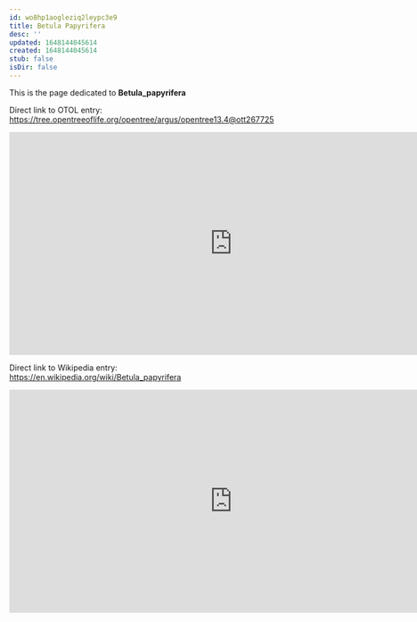 ```yaml
---
id: wo8hp1aogleziq2leypc3e9
title: Betula Papyrifera
desc: ''
updated: 1648144045614
created: 1648144045614
stub: false
isDir: false
---
```

This is the page dedicated to **Betula_papyrifera**


Direct link to OTOL entry: https://tree.opentreeoflife.org/opentree/argus/opentree13.4@ott267725



<html>
    <body>
    <iframe src="https://tree.opentreeoflife.org/opentree/argus/opentree13.4@ott267725"
    width="800" height="400" frameborder="0" allowfullscreen> </iframe>
    </body>
</html>
    


Direct link to Wikipedia entry: https://en.wikipedia.org/wiki/Betula_papyrifera



<html>
    <body>
    <iframe src="https://en.wikipedia.org/wiki/Betula_papyrifera"
    width="800" height="400" frameborder="0" allowfullscreen> </iframe>
    </body>
</html>
    
